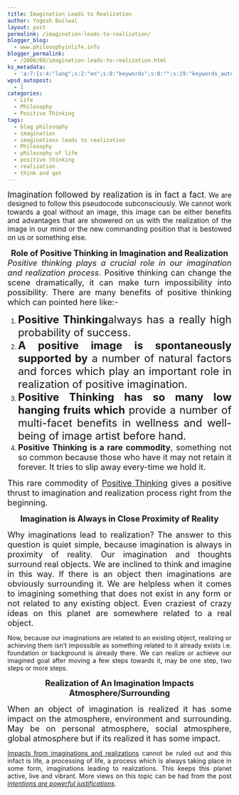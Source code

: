 ```yaml
---
title: Imagination Leads to Realization
author: Yogesh Bailwal
layout: post
permalink: /imagination-leads-to-realization/
blogger_blog:
  - www.philosophyinlife.info
blogger_permalink:
  - /2008/08/imagination-leads-to-realization.html
ks_metadata:
  - 'a:7:{s:4:"lang";s:2:"en";s:8:"keywords";s:0:"";s:19:"keywords_autoupdate";s:1:"0";s:11:"description";s:0:"";s:22:"description_autoupdate";s:1:"0";s:5:"title";s:0:"";s:6:"robots";s:12:"index,follow";}'
wpsd_autopost:
  - 1
categories:
  - Life
  - Philosophy
  - Positive Thinking
tags:
  - blog philosophy
  - imagination
  - imaginations leads to realization
  - Philosophy
  - philosophy of life
  - positive thinking
  - realization
  - think and get
---
```

<div style="text-align: justify;">
  <p>
    <span style="font-size: 110%;"><span style="font-size: 120%;">Imagination followed by realization is in fact a fact</span>. We are designed to follow this pseudocode subconsciously. We cannot work towards a goal without an image, this image can be either benefits and advantages that are showered on us with the realization of the image in our mind or the new commanding position that is bestowed on us or something else.<br /> </span>
  </p>
</div>

<div style="text-align: center;">
  <span style="font-size: 130%;"><span style="font-weight: bold;">Role of Positive Thinking in Imagination and Realization</span><br /> </span>
</div>

<div style="text-align: justify;">
  <span style="font-size: 130%;"><span style="font-style: italic;">Positive thinking plays a crucial role in our imagination and realization process</span>. Positive thinking can change the scene dramatically, it can make turn impossibility into possibility. There are many benefits of positive thinking which can pointed here like:-<br /> </span>
</div>

<ol style="text-align: justify;">
  <li>
    <span style="font-size: 130%;"><span style="font-size: 130%;"><span style="font-weight: bold;">Positive Thinking</span>always has a really high probability of success.</span></span>&nbsp;
  </li>
  <li>
    <span style="font-size: 130%;"><span style="font-size: 130%;"><span style="font-weight: bold;">A positive image is spontaneously</span> <span style="font-weight: bold;">supported by</span> a number of natural factors and forces which play an important role in realization of positive imagination.</span></span>&nbsp;
  </li>
  <li>
    <span style="font-size: 130%;"><span style="font-size: 130%;"><span style="font-weight: bold;">Positive Thinking has so many low hanging fruits which</span> provide a number of multi-facet benefits in wellness and well-being of image artist before hand.</span></span>&nbsp;
  </li>
  <li>
    <span style="font-size: 130%;"><span style="font-weight: bold;">Positive Thinking is a rare commodity</span>, something not so common because those who have it may not retain it forever. It tries to slip away every-time we hold it.</span>
  </li>
</ol>

<div style="text-align: justify;">
  <p>
    <span style="font-size: 130%;">This rare commodity of <a href="http://www.philosophyinlife.info/hypnosis-for-positive-thinking/" target="_self">Positive Thinking</a> gives a positive thrust to imagination and realization process right from the beginning.</span>
  </p>
</div>

<div style="text-align: center;">
  <span style="font-size: 130%;"><span style="font-weight: bold;">Imagination is Always in Close Proximity of Reality</span><br /> </span>
</div>

<div style="text-align: justify;">
  <p>
    <span style="font-size: 130%;">Why imaginations lead to realization? The answer to this question is quiet simple, because imagination is always in proximity of reality. Our imagination and thoughts surround real objects. We are inclined to think and imagine in this way. If there is an object then imaginations are obviously surrounding it. We are helpless when it comes to imagining something that does not exist in any form or not related to any existing object. Even craziest of crazy ideas on this planet are somewhere related to a real object.</span>
  </p>
  
  <p>
    Now, because our imaginations are related to an existing object, realizing or achieving them isn&#8217;t impossible as something related to it already exists i.e. foundation or background is already there. We can realize or achieve our imagined goal after moving a few steps towards it, may be one step, two steps or more steps.
  </p>
</div>

<div style="text-align: center;">
  <span style="font-size: 130%;"><span style="font-weight: bold;">Realization of An Imagination Impacts Atmosphere/Surrounding</span><br /> </span>
</div>

<div style="text-align: justify;">
  <p>
    <span style="font-size: 130%;">When an object of imagination is realized it has some impact on the atmosphere, environment and surrounding. May be on personal atmosphere, social atmosphere, global atmosphere but if its realized it has some impact.</span>
  </p>
  
  <p>
    <a href="http://www.philosophyinlife.info/imagination-leads-to-realization/" target="_self">Impacts from imaginations and realizations</a> cannot be ruled out and this infact is life, a processing of life, a process which is always taking place in some form, imaginations leading to realizations. This keeps this planet active, live and vibrant. More views on this topic can be had from the post <a href="http://www.philosophyinlife.info/199/intentions-powerful-justifications.htm" target="_self"><em>intentions are powerful justifications</em></a>.
  </p>
</div>